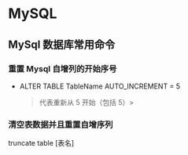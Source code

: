 # MySQL

## MySql 数据库常用命令

### 重置 Mysql 自增列的开始序号

- ALTER TABLE TableName AUTO_INCREMENT = 5
  > 代表重新从 5 开始（包括 5）>

### 清空表数据并且重置自增序列

truncate table [表名]
